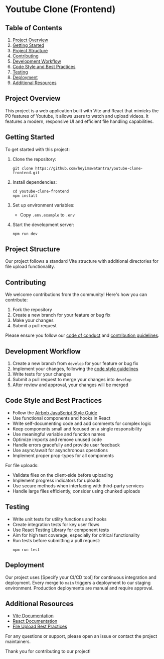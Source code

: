 # Youtube Clone (Frontend)

## Table of Contents

1. [Project Overview](#project-overview)
2. [Getting Started](#getting-started)
3. [Project Structure](#project-structure)
4. [Contributing](#contributing)
5. [Development Workflow](#development-workflow)
6. [Code Style and Best Practices](#code-style-and-best-practices)
7. [Testing](#testing)
8. [Deployment](#deployment)
9. [Additional Resources](#additional-resources)

## Project Overview

This project is a web application built with Vite and React that mimicks the P0 features of Youtube, it allows users to watch and upload videos. It features a modern, responsive UI and efficient file handling capabilities.

## Getting Started

To get started with this project:

1. Clone the repository:

   ```
   git clone https://github.com/heyimswatantra/youtube-clone-frontend.git
   ```

2. Install dependencies:

   ```
   cd youtube-clone-frontend
   npm install
   ```

3. Set up environment variables:

   - Copy `.env.example` to `.env`

4. Start the development server:
   ```
   npm run dev
   ```

## Project Structure

Our project follows a standard Vite structure with additional directories for file upload functionality.

## Contributing

We welcome contributions from the community! Here's how you can contribute:

1. Fork the repository
2. Create a new branch for your feature or bug fix
3. Make your changes
4. Submit a pull request

Please ensure you follow our [code of conduct](CODE_OF_CONDUCT.md) and [contribution guidelines](CONTRIBUTING.md).

## Development Workflow

1. Create a new branch from `develop` for your feature or bug fix
2. Implement your changes, following the [code style guidelines](#code-style-and-best-practices)
3. Write tests for your changes
4. Submit a pull request to merge your changes into `develop`
5. After review and approval, your changes will be merged

## Code Style and Best Practices

- Follow the [Airbnb JavaScript Style Guide](https://github.com/airbnb/javascript)
- Use functional components and hooks in React
- Write self-documenting code and add comments for complex logic
- Keep components small and focused on a single responsibility
- Use meaningful variable and function names
- Optimize imports and remove unused code
- Handle errors gracefully and provide user feedback
- Use async/await for asynchronous operations
- Implement proper prop-types for all components

For file uploads:

- Validate files on the client-side before uploading
- Implement progress indicators for uploads
- Use secure methods when interfacing with third-party services
- Handle large files efficiently, consider using chunked uploads

## Testing

- Write unit tests for utility functions and hooks
- Create integration tests for key user flows
- Use React Testing Library for component tests
- Aim for high test coverage, especially for critical functionality
- Run tests before submitting a pull request:
  ```
  npm run test
  ```

## Deployment

Our project uses [Specify your CI/CD tool] for continuous integration and deployment. Every merge to `main` triggers a deployment to our staging environment. Production deployments are manual and require approval.

## Additional Resources

- [Vite Documentation](https://vitejs.dev/guide/)
- [React Documentation](https://reactjs.org/docs/getting-started.html)
- [File Upload Best Practices](https://www.smashingmagazine.com/2018/01/drag-drop-file-uploader-vanilla-js/)

For any questions or support, please open an issue or contact the project maintainers.

Thank you for contributing to our project!
